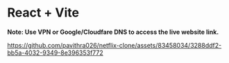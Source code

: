 # React + Vite 

<b> Note: Use VPN or Google/Cloudfare DNS to access the live website link. </b>

https://github.com/pavithra026/netflix-clone/assets/83458034/3288ddf2-bb5a-4032-9349-8e396353f772
